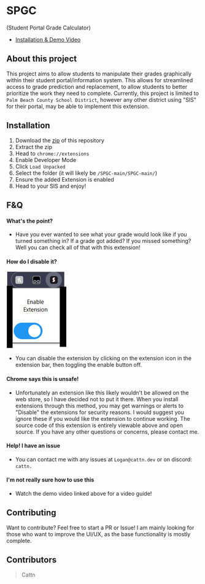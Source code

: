 # SPGC
(Student Portal Grade Calculator)

- [Installation & Demo Video](https://drive.google.com/file/d/1AHqCW1o0nqjZG6a7EEaQSCIAKIvxzLhF/view?usp=sharing)

## About this project
This project aims to allow students to manipulate their grades graphically within their student portal/information system. This allows for streamlined access to grade prediction and replacement, to allow students to better prioritize the work they need to complete. Currently, this project is limited to ``Palm Beach County School District``, however any other district using "SIS" for their portal, may be able to implement this extension.

## Installation
1. Download the [zip](https://github.com/Cattn/SPGC/archive/refs/heads/main.zip) of this repository
2. Extract the zip
3. Head to ``chrome://extensions``
4. Enable Developer Mode
5. Click ``Load Unpacked``
6. Select the folder (it will likely be ``/SPGC-main/SPGC-main/``)
7. Ensure the added Extension is enabled
8. Head to your SIS and enjoy!

## F&Q
#### What's the point?
- Have you ever wanted to see what your grade would look like if you turned something in? If a grade got added? If you missed something? Well you can check all of that with this extension!
#### How do I disable it?
<img src="/resources/on_off_blocked.png"/>

- You can disable the extension by clicking on the extension icon in the extension bar, then toggling the enable button off.

#### Chrome says this is unsafe!
- Unfortunately an extension like this likely wouldn't be allowed on the web store, so I have decided not to put it there. When you install extensions through this method, you may get warnings or alerts to "Disable" the extensions for security reasons. I would suggest you ignore these if you would like the extension to continue working. The source code of this extension is entirely viewable above and open source. If you have any other questions or concerns, please contact me.

#### Help! I have an issue
- You can contact me with any issues at ``Logan@cattn.dev`` or on discord: ``cattn.``

#### I'm not really sure how to use this
- Watch the demo video linked above for a video guide!

## Contributing
Want to contribute? Feel free to start a PR or Issue! I am mainly looking for those who want to improve the UI/UX, as the base functionality is mostly complete.

## Contributors
> Cattn
